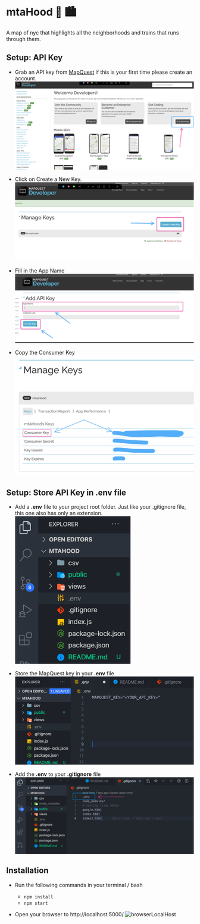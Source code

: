 # mtaHood 🚆 🏙️
A map of nyc that highlights all the neighborhoods and trains that runs through them.

## Setup: API Key
- Grab an API key from [MapQuest](https://developer.mapquest.com/documentation/) if this is your first time please create an account.
![homepage](/public/images/apiHomePage.png)

- Click on Create a New Key.
![newKey](/public/images/generateNewAPIKey.png)

- Fill in the App Name
![appName](/public/images/appNameCreate.png)

- Copy the Consumer Key
![publicKey](/public/images/consumerKey.png)

## Setup: Store API Key in .env file
- Add a **.env** file to your project root folder. Just like your .gitignore file, this one also has only an extension. 
![addENVFile](/public/images/addENVFile.png)

- Store the MapQuest key in your **.env** file
![addENVFile](/public/images/addKeyToENV.png)

- Add the **.env** to your **.gitignore** file
![gitIgnore](/public/images/gitIgnore.png)

## Installation
- Run the following commands in your terminal / bash
    - ```npm install```
    - ```npm start```

- Open your browser to http://localhost:5000/
![browserLocalHost](/public/images/browserLocalHost.png)

